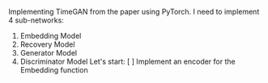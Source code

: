Implementing TimeGAN from the paper using PyTorch.
I need to implement 4 sub-networks:
1. Embedding Model
2. Recovery Model
3. Generator Model
4. Discriminator Model
Let's start:
[ ] Implement an encoder for the Embedding function
